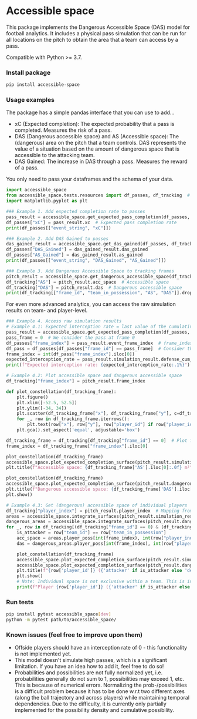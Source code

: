 # Accessible space

This package implements the Dangerous Accessible Space (DAS) model for football analytics. It includes a physical pass simulation that can be run for all locations on the pitch to obtain the area that a team can access by a pass.

Compatible with Python >= 3.7.

### Install package

```bash
pip install accessible-space
```

### Usage examples

The package has a simple pandas interface that you can use to add...
- xC (Expected completion): The expected probability that a pass is completed. Measures the risk of a pass.
- DAS (Dangerous accessible space) and AS (Accessible space): The (dangerous) area on the pitch that a team controls. DAS represents the value of a situation based on the amount of dangerous space that is accessible to the attacking team.
- DAS Gained: The increase in DAS through a pass. Measures the reward of a pass.

You only need to pass your dataframes and the schema of your data.

```python
import accessible_space
from accessible_space.tests.resources import df_passes, df_tracking  # Example data
import matplotlib.pyplot as plt

### Example 1. Add expected completion rate to passes
pass_result = accessible_space.get_expected_pass_completion(df_passes, df_tracking, event_frame_col="frame_id", event_player_col="player_id", event_team_col="team_id", event_start_x_col="x", event_start_y_col="y", event_end_x_col="x_target", event_end_y_col="y_target", tracking_frame_col="frame_id", tracking_player_col="player_id", tracking_team_col="team_id", tracking_team_in_possession_col="team_in_possession", tracking_x_col="x", tracking_y_col="y", tracking_vx_col="vx", tracking_vy_col="vy", ball_tracking_player_id="ball")
df_passes["xC"] = pass_result.xc  # Expected pass completion rate
print(df_passes[["event_string", "xC"]])

### Example 2. Add DAS Gained to passes
das_gained_result = accessible_space.get_das_gained(df_passes, df_tracking, event_frame_col="frame_id", event_success_col="pass_outcome", event_target_frame_col="target_frame_id", tracking_frame_col="frame_id", tracking_period_col="period_id", tracking_player_col="player_id", tracking_team_col="team_id", tracking_x_col="x", tracking_y_col="y", tracking_vx_col="vx", tracking_vy_col="vy", tracking_team_in_possession_col="team_in_possession", x_pitch_min=-52.5, x_pitch_max=52.5, y_pitch_min=-34, y_pitch_max=34)
df_passes["DAS_Gained"] = das_gained_result.das_gained
df_passes["AS_Gained"] = das_gained_result.as_gained
print(df_passes[["event_string", "DAS_Gained", "AS_Gained"]])

### Example 3. Add Dangerous Accessible Space to tracking frames
pitch_result = accessible_space.get_dangerous_accessible_space(df_tracking, frame_col="frame_id", period_col="period_id", player_col="player_id", team_col="team_id", x_col="x", y_col="y", vx_col="vx", vy_col="vy", team_in_possession_col="team_in_possession", x_pitch_min=-52.5, x_pitch_max=52.5, y_pitch_min=-34, y_pitch_max=34)
df_tracking["AS"] = pitch_result.acc_space  # Accessible space
df_tracking["DAS"] = pitch_result.das  # Dangerous accessible space
print(df_tracking[["frame_id", "team_in_possession", "AS", "DAS"]].drop_duplicates())
```

For even more advanced analytics, you can access the raw simulation results on team- and player-level.

```python
### Example 4. Access raw simulation results
# Example 4.1: Expected interception rate = last value of the cumulative interception probability of the defending team
pass_result = accessible_space.get_expected_pass_completion(df_passes, df_tracking)
pass_frame = 0  # We consider the pass at frame 0
df_passes["frame_index"] = pass_result.event_frame_index  # frame_index implements a mapping from original frame number to indexes of the numpy arrays in the raw simulation_result.
df_pass = df_passes[df_passes["frame_id"] == pass_frame]  # Consider the pass at frame 0
frame_index = int(df_pass["frame_index"].iloc[0])
expected_interception_rate = pass_result.simulation_result.defense_cum_prob[frame_index, 0, -1]  # Frame x Angle x Distance
print(f"Expected interception rate: {expected_interception_rate:.1%}")

# Example 4.2: Plot accessible space and dangerous accessible space
df_tracking["frame_index"] = pitch_result.frame_index

def plot_constellation(df_tracking_frame):
    plt.figure()
    plt.xlim([-52.5, 52.5])
    plt.ylim([-34, 34])
    plt.scatter(df_tracking_frame["x"], df_tracking_frame["y"], c=df_tracking_frame["team_id"].map({"Home": "red", "Away": "blue"}).fillna("black"), marker="o")
    for _, row in df_tracking_frame.iterrows():
        plt.text(row["x"], row["y"], row["player_id"] if row["player_id"] != "ball" else "")
    plt.gca().set_aspect('equal', adjustable='box')

df_tracking_frame = df_tracking[df_tracking["frame_id"] == 0]  # Plot frame 0
frame_index = df_tracking_frame["frame_index"].iloc[0]

plot_constellation(df_tracking_frame)
accessible_space.plot_expected_completion_surface(pitch_result.simulation_result, frame_index=frame_index)
plt.title(f"Accessible space: {df_tracking_frame['AS'].iloc[0]:.0f} m²")

plot_constellation(df_tracking_frame)
accessible_space.plot_expected_completion_surface(pitch_result.dangerous_result, frame_index=frame_index, color="red")
plt.title(f"Dangerous accessible space: {df_tracking_frame['DAS'].iloc[0]:.2f} m²")
plt.show()

# Example 4.3: Get (dangerous) accessible space of individual players
df_tracking["player_index"] = pitch_result.player_index  # Mapping from player to index in simulation_result
areas = accessible_space.integrate_surfaces(pitch_result.simulation_result)  # Calculate surface integrals
dangerous_areas = accessible_space.integrate_surfaces(pitch_result.dangerous_result)
for _, row in df_tracking[(df_tracking["frame_id"] == 0) & (df_tracking["player_id"] != "ball")].iterrows():  # Consider frame 0
    is_attacker = row["team_id"] == row["team_in_possession"]
    acc_space = areas.player_poss[int(frame_index), int(row["player_index"])]
    das = dangerous_areas.player_poss[int(frame_index), int(row["player_index"])]

    plot_constellation(df_tracking_frame)
    accessible_space.plot_expected_completion_surface(pitch_result.simulation_result, "player_poss_density", frame_index=frame_index, player_index=int(row["player_index"]))
    accessible_space.plot_expected_completion_surface(pitch_result.dangerous_result, "player_poss_density", frame_index=frame_index, player_index=int(row["player_index"]), color="red")
    plt.title(f"{row['player_id']} ({'attacker' if is_attacker else 'defender'}) {acc_space:.0f}m² AS and {das:.2f} m² DAS.")
    plt.show()
    # Note: Individual space is not exclusive within a team. This is intentional because your team mates do not take away space from you in the competitive way that your opponents do.
    print(f"Player {row['player_id']} ({'attacker' if is_attacker else 'defender'}) controls {acc_space:.0f}m² AS and {das:.2f} m² DAS.")
```


### Run tests

```bash
pip install pytest accessible_space[dev]
python -m pytest path/to/accessible_space/
```


### Known issues (feel free to improve upon them)

- Offside players should have an interception rate of 0 - this functionality is not implemented yet.
- This model doesn't simulate high passes, which is a significant limitation. If you have an idea how to add it, feel free to do so!
- Probabilities and possibilities are not fully normalized yet, i.e. probabilities generally do not sum to 1, possibilities may exceed 1, etc. This is because of numerical errors. Normalizing the prob-/possibilities is a difficult problem because it has to be done w.r.t two different axes (along the ball trajectory and across players) while maintaining temporal dependencies. Due to the difficulty, it is currently only partially implemented for the possibility density and cumulative possibility.
